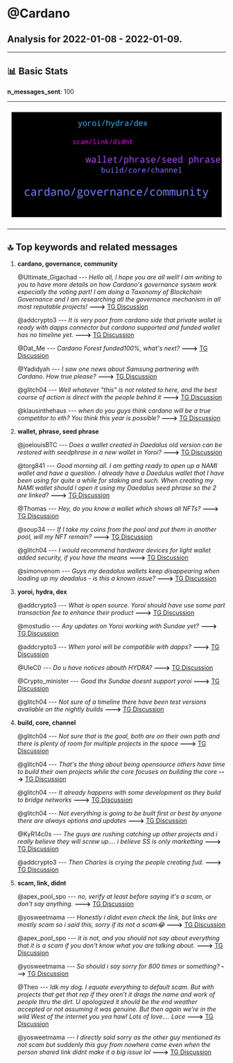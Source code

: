 # **@Cardano**
 ## Analysis for **2022-01-08** - **2022-01-09**.

---

## 📊 **Basic Stats**

**n_messages_sent**: 100

---
![wordcloud](Cardano_1Days_wordcloud.png)

---


## 🔝 **Top keywords and related messages**

1. **cardano, governance, community**

    @Ultimate_Gigachad --- *Hello all, I hope you are all well! I am writing to you to have more details on how Cardano's governance system work especially the voting part! I am doing a Taxonomy of Blockchain Governance and I am researching all the governance mechanism in all most reputable projects!* **--->** [TG Discussion](https://t.me/Cardano/766827)

    @addcrypto3 --- *It  is very poor from cardano side that private wallet is ready with dapps connector but cardano supported and funded wallet has no timeline yet.* **--->** [TG Discussion](https://t.me/Cardano/767189)

    @Dat_Me --- *Cardano Forest  funded100%, what's next?* **--->** [TG Discussion](https://t.me/Cardano/766945)

    @Yadidyah --- *I saw one news about Samsung partnering with Cardano. How true please?* **--->** [TG Discussion](https://t.me/Cardano/766950)

    @glitch04 --- *Well whatever "this" is not related to here, and the best course of action is direct with the people behind it* **--->** [TG Discussion](https://t.me/Cardano/767273)

    @klausinthehaus --- *when do you guys think cardano will be a true competitor to eth? You think this year is possible?* **--->** [TG Discussion](https://t.me/Cardano/767206)

2. **wallet, phrase, seed phrase**

    @joelouisBTC --- *Does a wallet created in Daedalus old version can be restored with seedphrase in a new wallet in Yoroi?* **--->** [TG Discussion](https://t.me/Cardano/767106)

    @torg841 --- *Good morning all.  I am getting ready to open up a NAMI wallet and have a question.  I already have a Daedulus wallet that I have been using for quite a while for staking and such.  When creating my NAMI wallet should I open it using my Daedalus seed phrase so the 2 are linked?* **--->** [TG Discussion](https://t.me/Cardano/766976)

    @Thomas --- *Hey, do you know a wallet which shows all NFTs?* **--->** [TG Discussion](https://t.me/Cardano/767136)

    @soup34 --- *If I take my coins from the pool and put them in another pool, will my NFT remain?* **--->** [TG Discussion](https://t.me/Cardano/766798)

    @glitch04 --- *I would recommend hardware devices for light wallet added security, if you have the means* **--->** [TG Discussion](https://t.me/Cardano/766925)

    @simonvenom --- *Guys my deadalus wallets keep disappearing when loading up my deadalus - is this a known issue?* **--->** [TG Discussion](https://t.me/Cardano/767004)

3. **yoroi, hydra, dex**

    @addcrypto3 --- *What is open source. Yoroi should have use some part transaction fee to enhance their product* **--->** [TG Discussion](https://t.me/Cardano/767199)

    @mostudio --- *Any updates on Yoroi working with Sundae yet?* **--->** [TG Discussion](https://t.me/Cardano/767287)

    @addcrypto3 --- *When yoroi will be compatible with dapps?* **--->** [TG Discussion](https://t.me/Cardano/767184)

    @UleC0 --- *Do u have notices abouth HYDRA?* **--->** [TG Discussion](https://t.me/Cardano/767183)

    @Crypto_minister --- *Good thx  Sundae doesnt support yoroi* **--->** [TG Discussion](https://t.me/Cardano/766921)

    @glitch04 --- *Not sure of a timeline there have been test versions available on the nightly builds* **--->** [TG Discussion](https://t.me/Cardano/767187)

4. **build, core, channel**

    @glitch04 --- *Not sure that is the goal, both are on their own path and there is plenty of room for multiple projects in the space* **--->** [TG Discussion](https://t.me/Cardano/767209)

    @glitch04 --- *That's the thing about being opensource others have time to build their own projects while the core focuses on building the core* **--->** [TG Discussion](https://t.me/Cardano/767193)

    @glitch04 --- *It already happens with some development as they build to bridge networks* **--->** [TG Discussion](https://t.me/Cardano/767220)

    @glitch04 --- *Not everything is going to be built first or best by anyone there are always options and updates* **--->** [TG Discussion](https://t.me/Cardano/767194)

    @KyR14c0s --- *The guys are rushing catching up other projects and i really believe they will screw up.... i believe SS is only marketting* **--->** [TG Discussion](https://t.me/Cardano/766764)

    @addcrypto3 --- *Then Charles is crying the people creating fud.* **--->** [TG Discussion](https://t.me/Cardano/767192)

5. **scam, link, didnt**

    @apex_pool_spo --- *no, verify at least before saying it's a scam, or don't say anything.* **--->** [TG Discussion](https://t.me/Cardano/767335)

    @yosweetmama --- *Honestly i didnt even check the link, but links are mostly scam so i said this, sorry if its not a scam😂* **--->** [TG Discussion](https://t.me/Cardano/767327)

    @apex_pool_spo --- *it is not, and you should not say about everything that it is a scam if you don't know what you are talking about.* **--->** [TG Discussion](https://t.me/Cardano/767332)

    @yosweetmama --- *So should i say sorry for 800 times or something?* **--->** [TG Discussion](https://t.me/Cardano/767333)

    @Theo --- *Idk my dog. I equate everything to default scam. But with projects that get that rep if they aren’t it drags the name and work of people thru the dirt. U apologized it should be the end weather accepted or not assuming it was genuine. But then again we’re in the wild West of the internet you yea haw! Lots of love…. Lace* **--->** [TG Discussion](https://t.me/Cardano/767411)

    @yosweetmama --- *I directly said sorry as the other guy mentioned its not scam but suddenly this guy from nowhere came even when the person shared link didnt make it a big issue lol* **--->** [TG Discussion](https://t.me/Cardano/767409)

